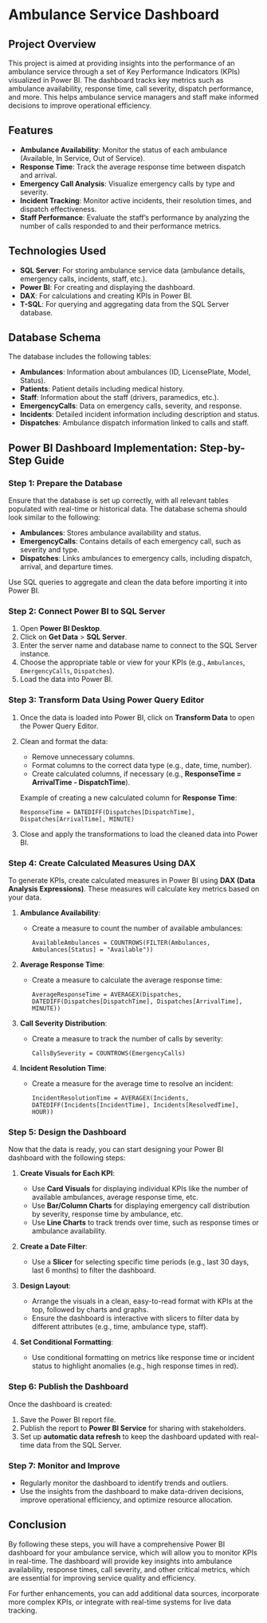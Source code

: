 
# Ambulance Service Dashboard

## Project Overview

This project is aimed at providing insights into the performance of an ambulance service through a set of Key Performance Indicators (KPIs) visualized in Power BI. The dashboard tracks key metrics such as ambulance availability, response time, call severity, dispatch performance, and more. This helps ambulance service managers and staff make informed decisions to improve operational efficiency.

## Features

- **Ambulance Availability**: Monitor the status of each ambulance (Available, In Service, Out of Service).
- **Response Time**: Track the average response time between dispatch and arrival.
- **Emergency Call Analysis**: Visualize emergency calls by type and severity.
- **Incident Tracking**: Monitor active incidents, their resolution times, and dispatch effectiveness.
- **Staff Performance**: Evaluate the staff’s performance by analyzing the number of calls responded to and their performance metrics.

## Technologies Used

- **SQL Server**: For storing ambulance service data (ambulance details, emergency calls, incidents, staff, etc.).
- **Power BI**: For creating and displaying the dashboard.
- **DAX**: For calculations and creating KPIs in Power BI.
- **T-SQL**: For querying and aggregating data from the SQL Server database.

## Database Schema

The database includes the following tables:

- **Ambulances**: Information about ambulances (ID, LicensePlate, Model, Status).
- **Patients**: Patient details including medical history.
- **Staff**: Information about the staff (drivers, paramedics, etc.).
- **EmergencyCalls**: Data on emergency calls, severity, and response.
- **Incidents**: Detailed incident information including description and status.
- **Dispatches**: Ambulance dispatch information linked to calls and staff.

## Power BI Dashboard Implementation: Step-by-Step Guide

### Step 1: Prepare the Database

Ensure that the database is set up correctly, with all relevant tables populated with real-time or historical data. The database schema should look similar to the following:

- **Ambulances**: Stores ambulance availability and status.
- **EmergencyCalls**: Contains details of each emergency call, such as severity and type.
- **Dispatches**: Links ambulances to emergency calls, including dispatch, arrival, and departure times.

Use SQL queries to aggregate and clean the data before importing it into Power BI.

### Step 2: Connect Power BI to SQL Server

1. Open **Power BI Desktop**.
2. Click on **Get Data** > **SQL Server**.
3. Enter the server name and database name to connect to the SQL Server instance.
4. Choose the appropriate table or view for your KPIs (e.g., `Ambulances`, `EmergencyCalls`, `Dispatches`).
5. Load the data into Power BI.

### Step 3: Transform Data Using Power Query Editor

1. Once the data is loaded into Power BI, click on **Transform Data** to open the Power Query Editor.
2. Clean and format the data:
   - Remove unnecessary columns.
   - Format columns to the correct data type (e.g., date, time, number).
   - Create calculated columns, if necessary (e.g., **ResponseTime = ArrivalTime - DispatchTime**).
   
   Example of creating a new calculated column for **Response Time**:
   ```DAX
   ResponseTime = DATEDIFF(Dispatches[DispatchTime], Dispatches[ArrivalTime], MINUTE)
   ```

3. Close and apply the transformations to load the cleaned data into Power BI.

### Step 4: Create Calculated Measures Using DAX

To generate KPIs, create calculated measures in Power BI using **DAX (Data Analysis Expressions)**. These measures will calculate key metrics based on your data.

1. **Ambulance Availability**:
   - Create a measure to count the number of available ambulances:
     ```DAX
     AvailableAmbulances = COUNTROWS(FILTER(Ambulances, Ambulances[Status] = "Available"))
     ```

2. **Average Response Time**:
   - Create a measure to calculate the average response time:
     ```DAX
     AverageResponseTime = AVERAGEX(Dispatches, DATEDIFF(Dispatches[DispatchTime], Dispatches[ArrivalTime], MINUTE))
     ```

3. **Call Severity Distribution**:
   - Create a measure to track the number of calls by severity:
     ```DAX
     CallsBySeverity = COUNTROWS(EmergencyCalls)
     ```

4. **Incident Resolution Time**:
   - Create a measure for the average time to resolve an incident:
     ```DAX
     IncidentResolutionTime = AVERAGEX(Incidents, DATEDIFF(Incidents[IncidentTime], Incidents[ResolvedTime], HOUR))
     ```

### Step 5: Design the Dashboard

Now that the data is ready, you can start designing your Power BI dashboard with the following steps:

1. **Create Visuals for Each KPI**:
   - Use **Card Visuals** for displaying individual KPIs like the number of available ambulances, average response time, etc.
   - Use **Bar/Column Charts** for displaying emergency call distribution by severity, response time by ambulance, etc.
   - Use **Line Charts** to track trends over time, such as response times or ambulance availability.
   
2. **Create a Date Filter**:
   - Use a **Slicer** for selecting specific time periods (e.g., last 30 days, last 6 months) to filter the dashboard.

3. **Design Layout**:
   - Arrange the visuals in a clean, easy-to-read format with KPIs at the top, followed by charts and graphs.
   - Ensure the dashboard is interactive with slicers to filter data by different attributes (e.g., time, ambulance type, staff).

4. **Set Conditional Formatting**:
   - Use conditional formatting on metrics like response time or incident status to highlight anomalies (e.g., high response times in red).

### Step 6: Publish the Dashboard

Once the dashboard is created:

1. Save the Power BI report file.
2. Publish the report to **Power BI Service** for sharing with stakeholders.
3. Set up **automatic data refresh** to keep the dashboard updated with real-time data from the SQL Server.

### Step 7: Monitor and Improve

- Regularly monitor the dashboard to identify trends and outliers.
- Use the insights from the dashboard to make data-driven decisions, improve operational efficiency, and optimize resource allocation.

## Conclusion

By following these steps, you will have a comprehensive Power BI dashboard for your ambulance service, which will allow you to monitor KPIs in real-time. The dashboard will provide key insights into ambulance availability, response times, call severity, and other critical metrics, which are essential for improving service quality and efficiency.

For further enhancements, you can add additional data sources, incorporate more complex KPIs, or integrate with real-time systems for live data tracking.
